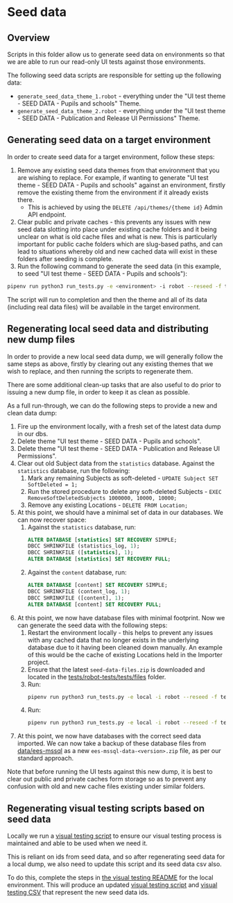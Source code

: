# Seed data

## Overview

Scripts in this folder allow us to generate seed data on environments so that we are able to run our read-only UI tests
against those environments.

The following seed data scripts are responsible for setting up the following data:

- `generate_seed_data_theme_1.robot` - everything under the "UI test theme - SEED DATA - Pupils and schools" Theme.
- `generate_seed_data_theme_2.robot` - everything under the "UI test theme - SEED DATA - Publication and Release UI Permissions" Theme.

## Generating seed data on a target environment

In order to create seed data for a target environment, follow these steps: 

1. Remove any existing seed data themes from that environment that you are wishing to replace. For example, if wanting to generate
   "UI test theme - SEED DATA - Pupils and schools" against an environment, firstly remove the existing theme from the environment
   if it already exists there.
   - This is achieved by using the `DELETE /api/themes/{theme id}` Admin API endpoint.
2. Clear public and private caches - this prevents any issues with new seed data slotting into place under existing cache folders and 
   it being unclear on what is old cache files and what is new. This is particularly important for public cache folders which are 
   slug-based paths, and can lead to situations whereby old and new cached data will exist in these folders after seeding is complete.
3. Run the following command to generate the seed data (in this example, to seed "UI test theme - SEED DATA - Pupils and schools"):
  ```bash
  pipenv run python3 run_tests.py -e <environment> -i robot --reseed -f tests/seed_data/generate_seed_data_theme_1.robot
  ```
  The script will run to completion and then the theme and all of its data (including real data files) will be available in the
  target environment.

## Regenerating local seed data and distributing new dump files

In order to provide a new local seed data dump, we will generally follow the same steps as above, firstly by clearing out any existing 
themes that we wish to replace, and then running the scripts to regenerate them.

There are some additional clean-up tasks that are also useful to do prior to issuing a new dump file, in order to keep it as clean as
possible.

As a full run-through, we can do the following steps to provide a new and clean data dump:

1. Fire up the environment locally, with a fresh set of the latest data dump in our dbs.
2. Delete theme "UI test theme - SEED DATA - Pupils and schools".
3. Delete theme "UI test theme - SEED DATA - Publication and Release UI Permissions".
4. Clear out old Subject data from the `statistics` database. Against the `statistics` database, run the following:
   1. Mark any remaining Subjects as soft-deleted - `UPDATE Subject SET SoftDeleted = 1;`
   2. Run the stored procedure to delete any soft-deleted Subjects - `EXEC RemoveSoftDeletedSubjects 1000000, 10000, 10000;`
   3. Remove any existing Locations - `DELETE FROM Location;`
5. At this point, we should have a minimal set of data in our databases. We can now recover space:
   1. Against the `statistics` database, run:
      ```sql
      ALTER DATABASE [statistics] SET RECOVERY SIMPLE;
      DBCC SHRINKFILE (statistics_log, 1);
      DBCC SHRINKFILE ([statistics], 1);
      ALTER DATABASE [statistics] SET RECOVERY FULL;
      ```
   1. Against the `content` database, run:
      ```sql
      ALTER DATABASE [content] SET RECOVERY SIMPLE;
      DBCC SHRINKFILE (content_log, 1);
      DBCC SHRINKFILE ([content], 1);
      ALTER DATABASE [content] SET RECOVERY FULL;
      ```
6. At this point, we now have database files with minimal footprint. Now we can generate the seed data with the following
   steps:
   1. Restart the environment locally - this helps to prevent any issues with any cached data that no longer exists in the 
      underlying database due to it having been cleaned down manually. An example of this would be the cache of existing 
      Locations held in the Importer project.
   2. Ensure that the latest `seed-data-files.zip` is downloaded and located in the 
      [tests/robot-tests/tests/files](tests/robot-tests/tests/files) folder.
   3. Run:
      ```bash
      pipenv run python3 run_tests.py -e local -i robot --reseed -f tests/seed_data/generate_seed_data_theme_1.robot
      ```
   4. Run:
       ```bash
       pipenv run python3 run_tests.py -e local -i robot --reseed -f tests/seed_data/generate_seed_data_theme_2.robot
       ```
7. At this point, we now have databases with the correct seed data imported. We can now take a backup of these database files
   from [data/ees-mssql](data/ees-mssql) as a new `ees-mssql-data-<version>.zip` file, as per our standard approach. 

Note that before running the UI tests against this new dump, it is best to clear out public and private caches form storage so 
as to prevent any confusion with old and new cache files existing under similar folders.

## Regenerating visual testing scripts based on seed data

Locally we run a [visual testing script](tests/robot-tests/tests/visual_testing/visually_check_tables_and_charts.seed_data.robot)
to ensure our visual testing process is maintained and able to be used when we need it.

This is reliant on ids from seed data, and so after regenerating seed data for a local dump, we also need to update this script
and its seed data csv also.

To do this, complete the steps in [the visual testing README](tests/robot-tests/scripts/visual-testing/README.md) for the local 
environment. This will produce an updated
[visual testing script](tests/robot-tests/tests/visual_testing/visually_check_tables_and_charts.seed_data.robot)
and [visual testing CSV](tests/robot-tests/tests/visual_testing/visually_check_tables_and_charts.seed_data.robot.csv) that
represent the new seed data ids.
